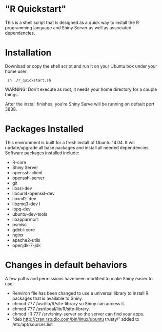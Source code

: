 "R Quickstart"
============

This is a shell script that is designed as a quick way to install the R programming language
and Shiny Server as well as associated dependencies.

Installation
============

Download or copy the shell script and run it on your Ubuntu box under your home user:

	 sh ./r_quickstart.sh

WARNING: Don't execute as root, it needs your home directory for a couple things.

After the install finishes, you're Shiny Serve will be running on default port 3838.

Packages Installed
============
This environment is built for a fresh install of Ubuntu 14.04. It will update/upgrade all base packages and
install all needed dependencies. Software packages installed include:
 - R-core
 - Shiny Server 
 - openssh-client
 - openssh-server 
 - git
 - libssl-dev 
 - libcurl4-openssl-dev
 - libxml2-dev 
 - libzmq3-dev l
 - ibpq-dev
 - ubuntu-dev-tools 
 - libapparmor1 
 - psmisc 
 - gdebi-core
 - nginx
 - apache2-utils
 - openjdk-7-jdk

Changes in default behaviors
============

A few paths and permissions have been modified to make Shiny easier to use:
 - Renviron file has been changed to use a universal library to install R packages that is available to Shiny.
 - chmod 777 /usr/lib/R/site-library so Shiny can access it.
 - chmod 777 /usr/local/lib/R/site-library.
 - chmod -R 777 /srv/shiny-server so the server can find your apps.
 - "deb http://cran.rstudio.com/bin/linux/ubuntu trusty/" added to /etc/apt/sources.list
 











